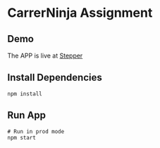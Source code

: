 # CarrerNinja Assignment

## Demo

The APP is live at [Stepper](https://career-ninja-app.herokuapp.com/)

## Install Dependencies

```
npm install
```

## Run App

```
# Run in prod mode
npm start
```
